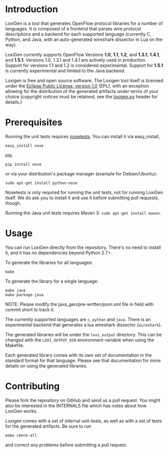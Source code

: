 Introduction
============

LoxiGen is a tool that generates OpenFlow protocol libraries for a number of
languages. It is composed of a frontend that parses wire protocol descriptions
and a backend for each supported language (currently C, Python, and Java, with an
auto-generated wireshark dissector in Lua on the way).

LoxiGen currently supports OpenFlow Versions **1.0**, **1.1**, **1.2**, and **1.3.1**, **1.4.1**, and **1.5.1**.
Versions 1.0, 1.3.1 and 1.4.1 are actively used in production. Support for versions 1.1 and 1.2 is considered experimental.
Support for **1.5.1** is currently experimental and limited to the Java backend.

Loxigen is free and open source software. The Loxigen tool itself is licensed under the [Eclipse Public
License,  version 1.0](http://www.eclipse.org/legal/epl-v10.html) (EPL), with an exception allowing for the distribution of the generated artifacts
under terms of your choice (copyright notices must be retained, see the [loxigen.py](loxigen.py)
header for details.)


Prerequisites
=============

Running the unit tests requires [nosetests](http://nose.readthedocs.org/en/latest/).
You can install it via easy_install,
```
easy_install nose
```
pip,
```
pip install nose
```
or via your distribution's package manager (example for Debian/Ubuntu):
```
sudo apt-get install python-nose
```

Nosetests is only required for running the unit tests, not for running LoxiGen
itself. We do ask you to install it and use it before submitting pull requests,
though.

Running the Java unit tests requires Maven 3: `sudo apt-get install maven`.

Usage
=====

You can run LoxiGen directly from the repository. There's no need to install it,
and it has no dependencies beyond Python 2.7+.

To generate the libraries for all languages:

```
make
```

To generate the library for a single language:

```
make java
make package-java
```
NOTE: Please modify the java_gen/pre-written/pom.xml file in <version> field with commit short to track it.

The currently supported languages are `c`, `python` and `java`. There is an
experimental backend that generates a lua wireshark dissector
(`wireshark`).

The generated libraries will be under the `loxi_output` directory. This can be
changed with the `LOXI_OUTPUT_DIR` environment variable when using the Makefile.

Each generated library comes with its own set of documentation in the standard
format for that language. Please see that documentation for more details on
using the generated libraries.


Contributing
============

Please fork the repository on GitHub and send us a pull request. You might also
be interested in the INTERNALS file which has notes about how LoxiGen works.

Loxigen comes with a set of internal unit-tests, as well as with a set of tests
for the generated artifacts. Be sure to run

```
make check-all
```

and correct any problems before submitting a pull request.

